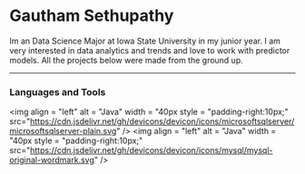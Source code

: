 # Gautham Sethupathy

Im an Data Science Major at Iowa State University in my junior year. I am very interested in data analytics and trends and love to work with predictor models. All the projects below were made from the ground up. 

---

### Languages and Tools

<img align = "left" alt = "Java" width = "40px style = "padding-right:10px;" src="https://cdn.jsdelivr.net/gh/devicons/devicon/icons/microsoftsqlserver/microsoftsqlserver-plain.svg" />
<img align = "left" alt = "Java" width = "40px style = "padding-right:10px;" src="https://cdn.jsdelivr.net/gh/devicons/devicon/icons/mysql/mysql-original-wordmark.svg" />
          
          
#
